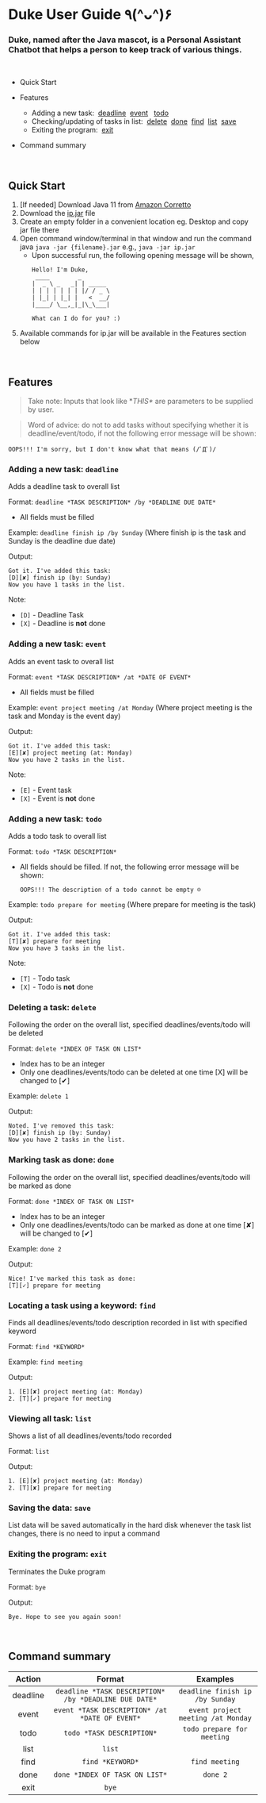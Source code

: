 # Duke User Guide ٩(^ᴗ^)۶ 

### Duke, named after the Java mascot, is a Personal Assistant Chatbot that helps a person to keep track of various things. 

<br>

* Quick Start
* Features 
  - Adding a new task:&nbsp; [deadline](#adding-a-new-task-deadline)&nbsp; [event](#adding-a-new-task-event) &nbsp; [todo](#adding-a-new-task-todo)
  - Checking/updating of tasks in list:&nbsp; [delete](#deleting-a-task-delete)&nbsp; [done](#marking-task-as-done-done)&nbsp; [find](#locating-a-task-using-a-keyword-find)&nbsp; [list](#viewing-all-task-list)&nbsp; [save](#saving-the-data-save)
  - Exiting the program: &nbsp;[exit](#exiting-the-program-exit)

* Command summary 

<br>

## Quick Start
1) [If needed] Download Java 11 from [Amazon Corretto](https://docs.aws.amazon.com/corretto/latest/corretto-11-ug/downloads-list.html)
2) Download the [ip.jar](https://github.com/jlifah/ip/releases/download/ip.jar-v0.2/ip.jar) file 
3) Create an empty folder in a convenient location eg. Desktop and copy jar file there
4) Open command window/terminal in that window and run the command java `java -jar {filename}.jar` e.g., `java -jar ip.jar`
   - Upon successful run, the following opening message will be shown,
      ```
      Hello! I'm Duke,
       ____        _        
      |  _ \ _   _| | _____ 
      | | | | | | | |/ / _ \
      | |_| | |_| |   <  __/
      |____/ \__,_|_|\_\___|
              
      What can I do for you? :)
      ```
5) Available commands for ip.jar will be available in the Features section below


<br>

## Features
> Take note: Inputs that look like \**THIS\** are parameters to be supplied by user.

> Word of advice: do not to add tasks without specifying whether it is deadline/event/todo, if not the following error message will be shown:
```
OOPS!!! I'm sorry, but I don't know what that means (/ﾟДﾟ)/
```

### Adding a new task: `deadline`

Adds a deadline task to overall list

Format: `deadline *TASK DESCRIPTION* /by *DEADLINE DUE DATE*`
* All fields must be filled

Example: `deadline finish ip /by Sunday` (Where finish ip is the task and Sunday is the deadline due date)

Output:
```
Got it. I've added this task:
[D][✘] finish ip (by: Sunday)
Now you have 1 tasks in the list.
```

Note:
* `[D]` - Deadline Task 
* `[X]` - Deadline is **not** done

### Adding a new task: `event`

Adds an event task to overall list

Format: `event *TASK DESCRIPTION* /at *DATE OF EVENT*`
* All fields must be filled

Example: `event project meeting /at Monday` (Where project meeting is the task and Monday is the event day)

Output:
```
Got it. I've added this task:
[E][✘] project meeting (at: Monday)
Now you have 2 tasks in the list.
```

Note:
* `[E]` - Event task
* `[X]` - Event is **not** done

### Adding a new task: `todo`

Adds a todo task to overall list

Format: `todo *TASK DESCRIPTION*`
* All fields should be filled. If not, the following error message will be shown:
   ```
   OOPS!!! The description of a todo cannot be empty ☹
   ```

Example: `todo prepare for meeting` (Where prepare for meeting is the task)

Output:
```
Got it. I've added this task:
[T][✘] prepare for meeting
Now you have 3 tasks in the list.
```

Note:
* `[T]` - Todo task
* `[X]` - Todo is **not** done

### Deleting a task: `delete`

Following the order on the overall list, specified deadlines/events/todo will be deleted

Format: `delete *INDEX OF TASK ON LIST*`
* Index has to be an integer
* Only one deadlines/events/todo can be deleted at one time
[X] will be changed to [✔]

Example: `delete 1`

Output:
```
Noted. I've removed this task:
[D][✘] finish ip (by: Sunday)
Now you have 2 tasks in the list.
```

### Marking task as done: `done`

Following the order on the overall list, specified deadlines/events/todo will be marked as done

Format: `done *INDEX OF TASK ON LIST*`
* Index has to be an integer
* Only one deadlines/events/todo can be marked as done at one time
[✘] will be changed to [✔]

Example: `done 2`

Output:
```
Nice! I've marked this task as done:
[T][✓] prepare for meeting
```

### Locating a task using a keyword: `find`

Finds all deadlines/events/todo description recorded in list with specified keyword 

Format: `find *KEYWORD*`

Example: `find meeting`

Output:
```
1. [E][✘] project meeting (at: Monday)
2. [T][✓] prepare for meeting
```

### Viewing all task: `list`

Shows a list of all deadlines/events/todo recorded

Format: `list`

Output:
```
1. [E][✘] project meeting (at: Monday)
2. [T][✘] prepare for meeting
```

### Saving the data: `save`

List data will be saved automatically in the hard disk whenever the task list changes, there is no need to input a command

### Exiting the program: `exit`

Terminates the Duke program

Format: `bye`

Output:
```
Bye. Hope to see you again soon!
```

<br>

## Command summary

|    Action       |      Format     |   Examples | 
|:---:|:---:|:---:|
|       deadline   |    `deadline *TASK DESCRIPTION* /by *DEADLINE DUE DATE*`                 |   `deadline finish ip /by Sunday` |
|       event        |         `event *TASK DESCRIPTION* /at *DATE OF EVENT*`          |  `event project meeting /at Monday` |
|todo|        `todo *TASK DESCRIPTION*`       |   `todo prepare for meeting` | 
|          list             |            `list`            |    | 
|           find         |  `find *KEYWORD*`                    |    `find meeting`  |
|           done                |       `done *INDEX OF TASK ON LIST*`          |   `done 2`  |
|             exit             |                 `bye`          |    | 
